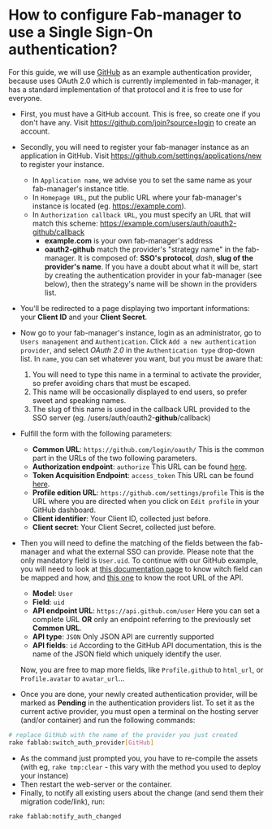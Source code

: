 # How to configure Fab-manager to use a Single Sign-On authentication?

For this guide, we will use [GitHub](https://developer.github.com/v3/oauth/) as an example authentication provider, because uses OAuth 2.0 which is currently implemented in fab-manager, it has a standard implementation of that protocol and it is free to use for everyone.

- First, you must have a GitHub account. This is free, so create one if you don't have any.
  Visit https://github.com/join?source=login to create an account.

- Secondly, you will need to register your fab-manager instance as an application in GitHub.
  Visit https://github.com/settings/applications/new to register your instance.
  - In `Application name`, we advise you to set the same name as your fab-manager's instance title.
  - In `Homepage URL`, put the public URL where your fab-manager's instance is located (eg. https://example.com).
  - In `Authorization callback URL`, you must specify an URL that will match this scheme: https://example.com/users/auth/oauth2-github/callback 
    - **example.com** is your own fab-manager's address
    - **oauth2-github** match the provider's "strategy name" in the fab-manager. 
      It is composed of: **SSO's protocol**, _dash_, **slug of the provider's name**. 
      If you have a doubt about what it will be, start by creating the authentication provider in your fab-manager (see below), then the strategy's name will be shown in the providers list.
  
- You'll be redirected to a page displaying two important informations: your **Client ID** and your **Client Secret**.

- Now go to your fab-manager's instance, login as an administrator, go to `Users management` and `Authentication`.
  Click `Add a new authentication provider`, and select _OAuth 2.0_ in the `Authentication type` drop-down list.
  In `name`, you can set whatever you want, but you must be aware that:
  1. You will need to type this name in a terminal to activate the provider, so prefer avoiding chars that must be escaped.
  2. This name will be occasionally displayed to end users, so prefer sweet and speaking names.
  3. The slug of this name is used in the callback URL provided to the SSO server (eg. /users/auth/oauth2-**github**/callback)

- Fulfill the form with the following parameters:
  - **Common URL**: `https://github.com/login/oauth/` This is the common part in the URLs of the two following parameters.
  - **Authorization endpoint**: `authorize` This URL can be found [here](https://developer.github.com/v3/oauth/).
  - **Token Acquisition Endpoint**: `access_token` This URL can be found [here](https://developer.github.com/v3/oauth/). 
  - **Profile edition URL**: `https://github.com/settings/profile` This is the URL where you are directed when you click on `Edit profile` in your GitHub dashboard.
  - **Client identifier**: Your Client ID, collected just before.
  - **Client secret**: Your Client Secret, collected just before.

- Then you will need to define the matching of the fields between the fab-manager and what the external SSO can provide.
  Please note that the only mandatory field is `User.uid`.
  To continue with our GitHub example, you will need to look at [this documentation page](https://developer.github.com/v3/users/#get-the-authenticated-user) to know witch field can be mapped and how, and [this one](https://developer.github.com/v3/) to know the root URL of the API.
  - **Model**: `User`
  - **Field**: `uid`
  - **API endpoint URL**: `https://api.github.com/user` Here you can set a complete URL **OR** only an endpoint referring to the previously set **Common URL**.
  - **API type**: `JSON` Only JSON API are currently supported
  - **API fields**: `id` According to the GitHub API documentation, this is the name of the JSON field which uniquely identify the user.
  
  Now, you are free to map more fields, like `Profile.github` to `html_url`, or `Profile.avatar` to `avatar_url`...

- Once you are done, your newly created authentication provider, will be marked as **Pending** in the authentication providers list.
  To set it as the current active provider, you must open a terminal on the hosting server (and/or container) and run the following commands:
  
```bash
# replace GitHub with the name of the provider you just created
rake fablab:switch_auth_provider[GitHub]
```

- As the command just prompted you, you have to re-compile the assets (with eg, `rake tmp:clear` - this vary with the method you used to deploy your instance)
- Then restart the web-server or the container.
- Finally, to notify all existing users about the change (and send them their migration code/link), run:
```bash
rake fablab:notify_auth_changed
```
